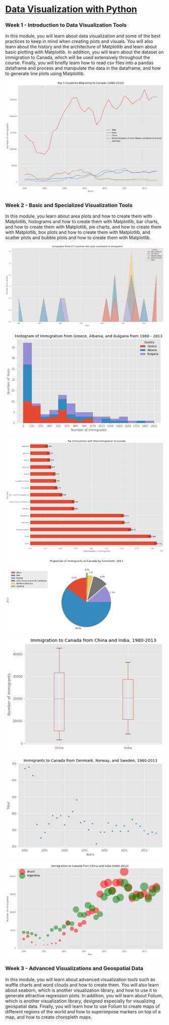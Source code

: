 # [Data Visualization with Python](https://www.coursera.org/learn/python-for-data-visualization?)

### Week 1 - Introduction to Data Visualization Tools

In this module, you will learn about data visualization and some of the best practices to keep in mind when creating plots and visuals. You will also learn about the history and the architecture of Matplotlib and learn about basic plotting with Matplotlib. In addition, you will learn about the dataset on immigration to Canada, which will be used extensively throughout the course. Finally, you will briefly learn how to read csv files into a pandas dataframe and process and manipulate the data in the dataframe, and how to generate line plots using Matplotlib.

![Line Graph on Immigration to Canada](results/line-graph.png)

### Week 2 - Basic and Specialized Visualization Tools

In this module, you learn about area plots and how to create them with Matplotlib, histograms and how to create them with Matplotlib, bar charts, and how to create them with Matplotlib, pie charts, and how to create them with Matplotlib, box plots and how to create them with Matplotlib, and scatter plots and bubble plots and how to create them with Matplotlib.

![Area Plot on Immigration to Canada](results/area-plot.png)

![Histogram on Immigration to Canada](results/histogram.png)

![Barchart on Immigration to Canada](results/bar-chart.png)

![Piechart on Immigration to Canada](results/pie-chart.png)

![Boxplot on Immigration to Canada](results/box-plot.png)

![Scatterplot on Immigration to Canada](results/scatter.png)

![Bubblechart on Immigration to Canada](results/bubble.png)

### Week 3 - Advanced Visualizations and Geospatial Data

In this module, you will learn about advanced visualization tools such as waffle charts and word clouds and how to create them. You will also learn about seaborn, which is another visualization library, and how to use it to generate attractive regression plots. In addition, you will learn about Folium, which is another visualization library, designed especially for visualizing geospatial data. Finally, you will learn how to use Folium to create maps of different regions of the world and how to superimpose markers on top of a map, and how to create choropleth maps.